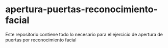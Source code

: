 # apertura-puertas-reconocimiento-facial
Este repositorio contiene todo lo necesario para el ejercicio de apertura de puertas por reconocimiento facial
